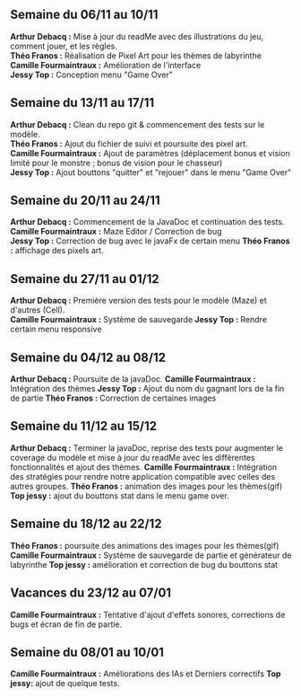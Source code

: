 ## Semaine du 06/11 au 10/11

**Arthur Debacq :** Mise à jour du readMe avec des illustrations du jeu, comment jouer, et les règles.  
**Théo Franos :** Réalisation de Pixel Art pour les thèmes de labyrinthe  
**Camille Fourmaintraux :** Amélioration de l'interface  
**Jessy Top :** Conception menu "Game Over"  

## Semaine du 13/11 au 17/11

**Arthur Debacq :** Clean du repo git & commencement des tests sur le modèle.  
**Théo Franos :** Ajout du fichier de suivi et poursuite des pixel art.  
**Camille Fourmaintraux :** Ajout de paramètres (déplacement bonus et vision limité pour le monstre ; bonus de vision pour le chasseur)  
**Jessy Top :** Ajout bouttons "quitter" et "rejouer" dans le menu "Game Over"

## Semaine du 20/11 au 24/11

**Arthur Debacq :** Commencement de la JavaDoc et continuation des tests.  
**Camille Fourmaintraux :** Maze Editor / Correction de bug  
**Jessy Top :** Correction de bug avec le javaFx de certain menu
**Théo Franos :** affichage des pixels art.

## Semaine du 27/11 au 01/12

**Arthur Debacq :** Première version des tests pour le modèle (Maze) et d'autres (Cell).  
**Camille Fourmaintraux :** Système de sauvegarde 
**Jessy Top :** Rendre certain menu responsive 

## Semaine du 04/12 au 08/12

**Arthur Debacq :** Poursuite de la javaDoc.
**Camille Fourmaintraux :** Intégration des thèmes
**Jessy Top :** Ajout du nom du gagnant lors de la fin de partie
**Théo Franos :** Correction de certaines images

## Semaine du 11/12 au 15/12

**Arthur Debacq :** Terminer la javaDoc, reprise des tests pour augmenter le coverage du modèle et mise à jour du readMe avec les diffèrentes fonctionnalités et ajout des thèmes.
**Camille Fourmaintraux :** Intégration des stratégies pour rendre notre application compatible avec celles des autres groupes.
**Théo Franos :** animation des images pour les thèmes(gif)
**Top jessy :** ajout du bouttons stat dans le menu game over.

## Semaine du 18/12 au 22/12

 **Théo Franos :** poursuite des animations des images pour les thèmes(gif)
**Camille Fourmaintraux :** Système de sauvegarde de partie et générateur de labyrinthe
**Top jessy :** amélioration et correction de bug du bouttons stat
## Vacances du 23/12 au 07/01

**Camille Fourmaintraux :** Tentative d'ajout d'effets sonores, corrections de bugs et écran de fin de partie.



## Semaine du 08/01 au 10/01

**Camille Fourmaintraux :** Améliorations des IAs et Derniers correctifs
**Top jessy:** ajout de quelque tests.
